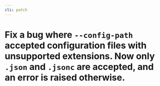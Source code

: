 ```yaml
---
cli: patch
---
```


# Fix a bug where `--config-path` accepted configuration files with unsupported extensions. Now only `.json` and `.jsonc` are accepted, and an error is raised otherwise.
